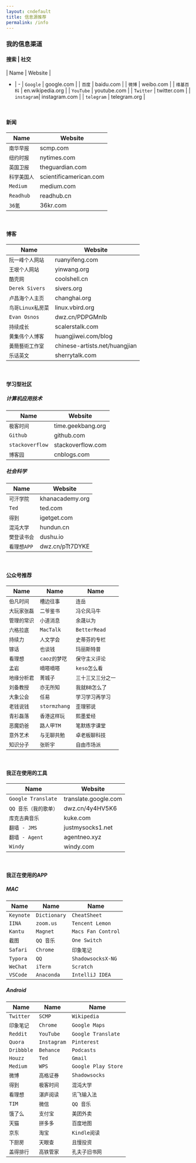 ```yaml
---
layout: cndefault
title: 信息源推荐
permalink: /info
---
```


### 我的信息渠道

#### 搜索 | 社交

| Name       | Website            |
- | - 
| `Google`   | google.com         |
| `百度`      | baidu.com          |
| `微博`      | weibo.com          |
| `维基百科`   | en.wikipedia.org   |
| `YouTube`  | youtube.com        |
| `Twitter`  | twitter.com        |
| `instagram`| instagram.com      |
| `telegram` | telegram.org       |

<br>

#### 新闻

| Name       | Website              |
|----------  |----------------------|
| `南华早报`   | scmp.com             |
| `纽约时报`   | nytimes.com          |
| `英国卫报`   | theguardian.com      |
| `科学美国人` | scientificamerican.com|
| `Medium`   | medium.com            |
| `Readhub`  | readhub.cn            |
| `36氪`     | 36kr.com              |

<br>

#### 博客

| Name         | Website              |
|------------  |----------------------|
| `阮一峰个人网站`| ruanyifeng.com       |
| `王垠个人网站` | yinwang.org          |
| `酷壳网`      | coolshell.cn         |
| `Derek Sivers`| sivers.org          |
| `卢昌海个人主页` | changhai.org        |
| `鸟哥Linux私房菜`| linux.vbird.org    |
| `Evan Osnos`  | dwz.cn/PDPGMnlb     |
| `持续成长`     | scalerstalk.com      |
| `黄集伟个人博客`| huangjiwei.com/blog  |
| `黃簡藝術工作室`| chinese-artists.net/huangjian|
| `乐话英文`     | sherrytalk.com       |

<br>

#### 学习型社区

##### 计算机应用技术
| Name         | Website            |
|------------  |--------------------|
| `极客时间`| time.geekbang.org       |
| `Github` | github.com             |
| `stackoverflow`| stackoverflow.com|
| `博客园` | cnblogs.com             |

##### 社会科学
| Name      | Website        |
|-----------|----------------|
| `可汗学院` | khanacademy.org |
| `Ted`     | ted.com        |
| `得到`     | igetget.com    |
| `混沌大学` | hundun.cn       |
| `樊登读书会`| dushu.io       |
| `看理想APP` | dwz.cn/pTt7DYKE|

<br>

#### 公众号推荐
| Name      | Name     | Name    |
|-----------|----------|---------|
| `伯凡时间` | `槽边往事` |`连岳` |
| `大玩家张磊` | `二爷鉴书` |`冯仑风马牛` |
| `管理的常识` | `小道消息` |`余晟以为` |
| `六格拉底` | `MacTalk` |`BetterRead` |
| `持续力` | `人文学会` |`史蒂芬的专栏` |
| `镓话` | `也谈钱` |`玛丽斯特普` |
| `看理想` | `caoz的梦呓` |`保守主义评论` |
| `孟岩` | `嘀嗒嘀嗒` |`keso怎么看` |
| `地缘分析君` | `菁城子` |`三十三又三分之一` |
| `刘备教授` | `亦无所知` |`我就BB怎么了` |
| `大象公会` | `任易` |`学习学习再学习` |
| `老钱说钱` | `stormzhang` |`歪理邪说` |
| `青衫磊落` | `香港这样玩` |`熙墨爱经` |
| `恶魔奶爸` | `路人甲TM` |`笔默练字课堂` |
| `意外艺术` | `与无聊共勉` |`卓老板聊科技` |
| `知识分子` | `张昕宇` |`自由市场派` |

<br>

#### 我正在使用的工具

| Name                 | Website               |
|--------------------  |-----------------------|
| `Google Translate`   | translate.google.com  |
| `QQ 音乐（我的歌单）`   | dwz.cn/4y4HV5K6       |
| `库克古典音乐`         | kuke.com              |
| `翻墙 - JMS`         | justmysocks1.net      |
| `翻墙 - Agent`       | agentneo.xyz          |
| `Windy`             | windy.com             |

<br>

#### 我正在使用的APP

##### MAC

| Name      | Name     | Name    |
|-----------|----------|----------|
| `Keynote` | `Dictionary` |`CheatSheet` |
| `IINA` | `zoom.us` |`Tencent Lemon` |
| `Kantu` | `Magnet` |`Macs Fan Control` |
| `截图` | `QQ 音乐` |`One Switch` |
| `Safari` | `Chrome` |`印象笔记` |
| `Typora` | `QQ` |`ShadowsocksX-NG` |
| `WeChat` | `iTerm` |`Scratch` |
| `VSCode` | `Anaconda` |`IntelliJ IDEA` |

##### Android

| Name      | Name     | Name    |
|-----------|----------|----------|
| `Twitter` | `SCMP` |`Wikipedia` |
| `印象笔记` | `Chrome` |`Google Maps` |
| `Reddit` | `YouTube` |`Google Translate` |
| `Quora` | `Instagram` |`Pinterest` |
| `Dribbble` | `Behance` |`Podcasts` |
| `Houzz` | `Ted` |`Gmail` |
| `Medium` |`WPS` |`Google Play Store` |
| `微博` |`高格证券` |`Shadowsocks` |
| `得到` | `极客时间` | `混沌大学` |
|`看理想`|`湛庐阅读`|`讯飞输入法` |
| `TIM` | `微信` | `QQ 音乐` |
| `饿了么` | `支付宝` | `美团外卖` |
| `天猫` | `拼多多` | `百度地图` |
| `京东` | `淘宝` | `Kindle阅读` |
| `下厨房` | `天眼查` | `且慢投资` |
| `盖得排行` | `高铁管家` | `孔夫子旧书网` |